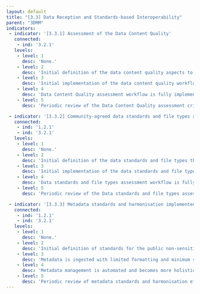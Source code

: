 ```yaml
---
layout: default
title: "[3.3] Data Reception and Standards-based Interoperability"
parent: "3DMM"
indicators:
 - indicator: '[3.3.1] Assessment of the Data Content Quality'
   connected:
    - ind: '3.2.1'
   levels:
    - level: 1
      desc: 'None.'
    - level: 2
      desc: 'Initial definition of the data content quality aspects to monitor based on existing consensus in the FEGA ecosystem.'
    - level: 3  
      desc: 'Initial implementation of the data content quality workflow. Manual execution of the associated assessment workflow.'
    - level: 4
      desc: 'Data Content Quality assessment workflow is fully implemented. Automated generation of reports on the data content quality available at the FEGA node.'
    - level: 5
      desc: 'Periodic review of the Data Content Quality assessment criteria and workflow. Criteria and workflows can be refined to maintain general agreement with the FEGA ecosystem work in this topic.'

 - indicator: '[3.3.2] Community-agreed data standards and file types are implemented'
   connected:
    - ind: '1.2.1'
    - ind: '3.2.1'
   levels:
    - level: 1
      desc: 'None.'
    - level: 2
      desc: 'Initial definition of the data standards and file types that will be supported by the FEGA node in accordance to its mandate.'
    - level: 3  
      desc: 'Initial implementation of the data standards and file types assessment. Manual execution of the associated assessment workflow.'
    - level: 4
      desc: 'Data standards and file types assessment workflow is fully implemented. Assessment is automated and part of the incoming data process in the FEGA node.'
    - level: 5
      desc: 'Periodic review of the Data standards and file types assessment criteria and workflow. Criteria and workflows can be refined to maintain general agreement with the FEGA ecosystem work in this topic.'

 - indicator: '[3.3.3] Metadata standards and harmonisation implemented'
   connected:
    - ind: '1.2.1'
    - ind: '3.2.1'
   levels:
    - level: 1
      desc: 'None.'
    - level: 2
      desc: 'Initial definition of standards for the public non-sensitive metadata that will be supported by the FEGA in accordance to its mandate and in alignment with the FEGA ecosystem.'
    - level: 3  
      desc: 'Metadata is ingested with limited formatting and minimum standards. Basic tools used for metadata collection (e.g. spreadsheets) and validation are deployed. Metadata management is partially automated.'
    - level: 4
      desc: 'Metadata management is automated and becomes more holistic including the harmonized metadata standards, e.g. relevant ontologies. Tooling and support is available for submitters and data requesters,  including curation services, if needed.'
    - level: 5
      desc: 'Periodic review of metadata standards and harmonisation efforts to maintain them up-to-date and consider extension and adoption when new uses are identified/mandated.'
---
```


